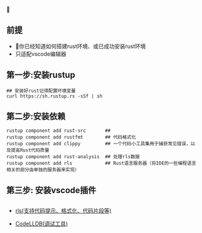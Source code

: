 
## 前提
 * 你已经知道如何搭建rust环境、或已成功安装rust环境
 * 只适配vscode编辑器

## 第一步:安装rustup
```
## 安装好rust记得配置环境变量
curl https://sh.rustup.rs -sSf | sh
```

## 第二步:安装依赖
```
rustup component add rust-src       ##
rustup component add rustfmt        ## 代码格式化
rustup component add clippy         ## 一个代码小工具集用于捕获常见错误，以及提高Rust代码质量
rustup component add rust-analysis  ## 处理rls数据
rustup component add rls            ## Rust语言服务器（将IDE的一些编程语言相关的部分由单独的服务器来实现）
```

## 第三步: 安装vscode插件

## 
* [rls(支持代码提示、格式化、代码片段等)](https://marketplace.visualstudio.com/items?itemName=rust-lang.rust) 

* [CodeLLDB(调试工具)](https://github.com/vadimcn/vscode-lldb/blob/master/MANUAL.md) 




